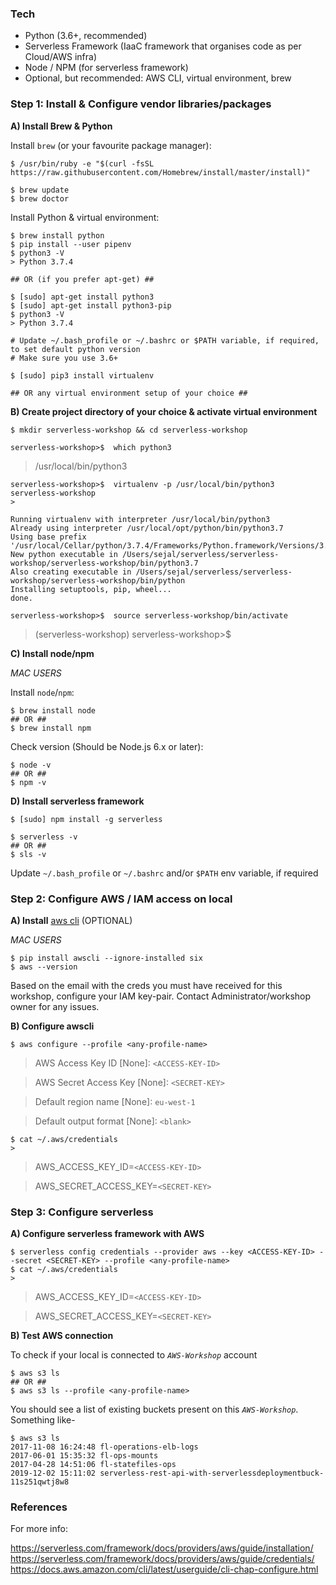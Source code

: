 ### Tech
- Python (3.6+, recommended)
- Serverless Framework (IaaC framework that organises code as per Cloud/AWS infra)
- Node / NPM (for serverless framework)
- Optional, but recommended: AWS CLI, virtual environment, brew

### Step 1: Install & Configure vendor libraries/packages

**A) Install Brew & Python**

Install `brew` (or your favourite package manager):
```
$ /usr/bin/ruby -e "$(curl -fsSL https://raw.githubusercontent.com/Homebrew/install/master/install)"

$ brew update
$ brew doctor
```

Install Python & virtual environment:

```
$ brew install python
$ pip install --user pipenv
$ python3 -V
> Python 3.7.4

## OR (if you prefer apt-get) ##

$ [sudo] apt-get install python3
$ [sudo] apt-get install python3-pip
$ python3 -V
> Python 3.7.4

# Update ~/.bash_profile or ~/.bashrc or $PATH variable, if required, to set default python version
# Make sure you use 3.6+

$ [sudo] pip3 install virtualenv

## OR any virtual environment setup of your choice ##
```

**B) Create project directory of your choice & activate virtual environment**
```
$ mkdir serverless-workshop && cd serverless-workshop

serverless-workshop>$  which python3
```
> /usr/local/bin/python3

```
serverless-workshop>$  virtualenv -p /usr/local/bin/python3 serverless-workshop
>
```
```
Running virtualenv with interpreter /usr/local/bin/python3
Already using interpreter /usr/local/opt/python/bin/python3.7
Using base prefix '/usr/local/Cellar/python/3.7.4/Frameworks/Python.framework/Versions/3.7'
New python executable in /Users/sejal/serverless/serverless-workshop/serverless-workshop/bin/python3.7
Also creating executable in /Users/sejal/serverless/serverless-workshop/serverless-workshop/bin/python
Installing setuptools, pip, wheel...
done.
```
```
serverless-workshop>$  source serverless-workshop/bin/activate
```
> (serverless-workshop) serverless-workshop>$


**C) Install node/npm**

*MAC USERS*

Install `node`/`npm`:
```
$ brew install node
## OR ##
$ brew install npm
```

Check version (Should be Node.js 6.x or later):
```
$ node -v
## OR ##
$ npm -v
```

**D) Install serverless framework**

```
$ [sudo] npm install -g serverless

$ serverless -v
## OR ##
$ sls -v
```

Update `~/.bash_profile` or `~/.bashrc` and/or `$PATH` env variable, if required


### Step 2: Configure AWS / IAM access on local

**A) Install** [aws cli](https://github.com/aws/aws-cli#installation) (OPTIONAL)

*MAC USERS*
```
$ pip install awscli --ignore-installed six
$ aws --version
```

Based on the email with the creds you must have received for this workshop, configure your IAM key-pair. 
Contact Administrator/workshop owner for any issues.

**B) Configure awscli**
```
$ aws configure --profile <any-profile-name>
```
> AWS Access Key ID [None]: `<ACCESS-KEY-ID>`
  
> AWS Secret Access Key [None]: `<SECRET-KEY>`
  
> Default region name [None]: `eu-west-1`

> Default output format [None]: `<blank>`

```
$ cat ~/.aws/credentials
>
```
> <any profile name>
  
> AWS_ACCESS_KEY_ID=`<ACCESS-KEY-ID>`
  
> AWS_SECRET_ACCESS_KEY=`<SECRET-KEY>`


### Step 3: Configure serverless

**A) Configure serverless framework with AWS**
```
$ serverless config credentials --provider aws --key <ACCESS-KEY-ID> --secret <SECRET-KEY> --profile <any-profile-name>
$ cat ~/.aws/credentials
>
```
> <any-profile-name>
  
> AWS_ACCESS_KEY_ID=`<ACCESS-KEY-ID>`
  
> AWS_SECRET_ACCESS_KEY=`<SECRET-KEY>`


**B) Test AWS connection**

To check if your local is connected to *`AWS-Workshop`* account
```
$ aws s3 ls
## OR ##
$ aws s3 ls --profile <any-profile-name>
```
You should see a list of existing buckets present on this *`AWS-Workshop`*. 
Something like-
```
$ aws s3 ls
2017-11-08 16:24:48 fl-operations-elb-logs
2017-06-01 15:35:32 fl-ops-mounts
2017-04-28 14:51:06 fl-statefiles-ops
2019-12-02 15:11:02 serverless-rest-api-with-serverlessdeploymentbuck-11s251qwtj8w8
```

### References

For more info:

https://serverless.com/framework/docs/providers/aws/guide/installation/
https://serverless.com/framework/docs/providers/aws/guide/credentials/
https://docs.aws.amazon.com/cli/latest/userguide/cli-chap-configure.html
